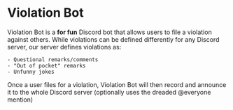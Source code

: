 # Violation Bot

Violation Bot is a **for fun** Discord bot that allows users to file a violation against others. While violations can be defined differently for any Discord server, our server defines violations as:

    - Questional remarks/comments
    - "Out of pocket" remarks
    - Unfunny jokes

Once a user files for a violation, Violation Bot will then record and announce it to the whole Discord server (optionally uses the dreaded @everyone mention)

